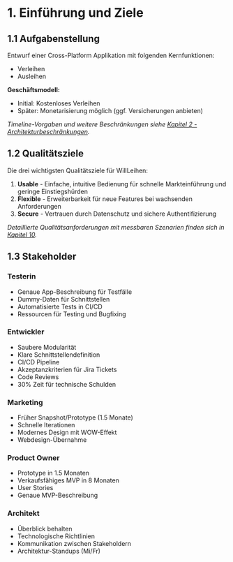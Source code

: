 # 1. Einführung und Ziele

## 1.1 Aufgabenstellung

Entwurf einer Cross-Platform Applikation mit folgenden Kernfunktionen:

- Verleihen
- Ausleihen

**Geschäftsmodell:**
- Initial: Kostenloses Verleihen
- Später: Monetarisierung möglich (ggf. Versicherungen anbieten)

*Timeline-Vorgaben und weitere Beschränkungen siehe [Kapitel 2 - Architekturbeschränkungen](02_architecture_constraints.md).*

## 1.2 Qualitätsziele

Die drei wichtigsten Qualitätsziele für WillLeihen:

1. **Usable** - Einfache, intuitive Bedienung für schnelle Markteinführung und geringe Einstiegshürden
2. **Flexible** - Erweiterbarkeit für neue Features bei wachsenden Anforderungen
3. **Secure** - Vertrauen durch Datenschutz und sichere Authentifizierung

*Detaillierte Qualitätsanforderungen mit messbaren Szenarien finden sich in [Kapitel 10](10_quality_requirements.md).*

## 1.3 Stakeholder

### Testerin
- Genaue App-Beschreibung für Testfälle
- Dummy-Daten für Schnittstellen
- Automatisierte Tests in CI/CD
- Ressourcen für Testing und Bugfixing

### Entwickler
- Saubere Modularität
- Klare Schnittstellendefinition
- CI/CD Pipeline
- Akzeptanzkriterien für Jira Tickets
- Code Reviews
- 30% Zeit für technische Schulden

### Marketing
- Früher Snapshot/Prototype (1.5 Monate)
- Schnelle Iterationen
- Modernes Design mit WOW-Effekt
- Webdesign-Übernahme

### Product Owner
- Prototype in 1.5 Monaten
- Verkaufsfähiges MVP in 8 Monaten
- User Stories
- Genaue MVP-Beschreibung

### Architekt
- Überblick behalten
- Technologische Richtlinien
- Kommunikation zwischen Stakeholdern
- Architektur-Standups (Mi/Fr)
